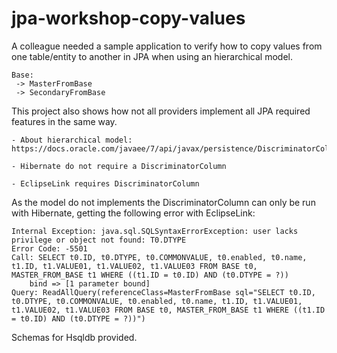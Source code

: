 # jpa-workshop-copy-values

A colleague needed a sample application to verify how to copy values from one table/entity to another in JPA when using an hierarchical model.

	Base:
	 -> MasterFromBase
	 -> SecondaryFromBase
	 
This project also shows how not all providers implement all JPA required features in the same way. 

	- About hierarchical model: https://docs.oracle.com/javaee/7/api/javax/persistence/DiscriminatorColumn.html

	- Hibernate do not require a DiscriminatorColumn
	
	- EclipseLink requires DiscriminatorColumn
	
As the model do not implements the DiscriminatorColumn can only be run with Hibernate, getting the following error with EclipseLink:

```
Internal Exception: java.sql.SQLSyntaxErrorException: user lacks privilege or object not found: T0.DTYPE
Error Code: -5501
Call: SELECT t0.ID, t0.DTYPE, t0.COMMONVALUE, t0.enabled, t0.name, t1.ID, t1.VALUE01, t1.VALUE02, t1.VALUE03 FROM BASE t0, MASTER_FROM_BASE t1 WHERE ((t1.ID = t0.ID) AND (t0.DTYPE = ?))
	bind => [1 parameter bound]
Query: ReadAllQuery(referenceClass=MasterFromBase sql="SELECT t0.ID, t0.DTYPE, t0.COMMONVALUE, t0.enabled, t0.name, t1.ID, t1.VALUE01, t1.VALUE02, t1.VALUE03 FROM BASE t0, MASTER_FROM_BASE t1 WHERE ((t1.ID = t0.ID) AND (t0.DTYPE = ?))")
```

Schemas for Hsqldb provided.



